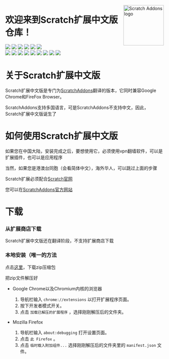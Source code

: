 <img src="https://aerfaying.com/Project/GetAsset?name=ac6b6f1f9e6d9f5e7c58585a0abc1745.svg" alt="Scratch Addons logo" align="right" width="128px"></img>
# 欢迎来到Scratch扩展中文版仓库！

[![](https://img.shields.io/github/stars/BananaCakeComputer/ScratchAddons-ForChinese?color=blue&style=flat-square)](https://github.com/BananaCakeComputer/ScratchAddons-ForChinese/stargazers) 
[![](https://img.shields.io/github/forks/BananaCakeComputer/ScratchAddons-ForChinese?color=blue&style=flat-square)](https://github.com/BananaCakeComputer/ScratchAddons-ForChinese/network/members)
[![](https://img.shields.io/github/watchers/BananaCakeComputer/ScratchAddons-ForChinese?color=blue&style=flat-square)](https://github.com/BananaCakeComputer/ScratchAddons-ForChinese/watchers) 
[![](https://img.shields.io/github/issues/BananaCakeComputer/ScratchAddons-ForChinese?color=green&style=flat-square)](https://github.com/BananaCakeComputer/ScratchAddons-ForChinese/issues) 
[![](https://img.shields.io/github/issues-pr/BananaCakeComputer/ScratchAddons-ForChinese?color=green&style=flat-square)](https://github.com/BananaCakeComputer/ScratchAddons-ForChinese/pulls) 
[![](https://img.shields.io/github/license/BananaCakeComputer/ScratchAddons-ForChinese?style=flat-square)](https://github.com/BananaCakeComputer/ScratchAddons-ForChinese/blob/master/LICENSE) <!-- 2 spaces -->  
[![](https://img.shields.io/chrome-web-store/v/fbeffbjdlemaoicjdapfpikkikjoneco?style=flat-square&logo=google-chrome&logoColor=white&label=version&color=4285F4)](https://chrome.google.com/webstore/detail/fbeffbjdlemaoicjdapfpikkikjoneco)
[![](https://img.shields.io/chrome-web-store/users/fbeffbjdlemaoicjdapfpikkikjoneco?style=flat-square&logo=google-chrome&logoColor=white&label=users&color=4285F4)](https://chrome.google.com/webstore/detail/fbeffbjdlemaoicjdapfpikkikjoneco)
[![](https://img.shields.io/amo/v/scratch-messaging-extension?style=flat-square&logo=firefox-browser&logoColor=white&label=version&color=FF7139)](https://addons.mozilla.org/firefox/addon/scratch-messaging-extension/)
[![](https://img.shields.io/amo/users/scratch-messaging-extension?style=flat-square&logo=firefox-browser&logoColor=white&label=users&color=FF7139)](https://addons.mozilla.org/firefox/addon/scratch-messaging-extension/)
[![](https://img.shields.io/github/v/release/ScratchAddons/ScratchAddons?style=flat-square&logo=github&logoColor=white&label=version&color=181717)](https://github.com/ScratchAddons/ScratchAddons/releases)
[![](https://img.shields.io/github/downloads/ScratchAddons/ScratchAddons/total?style=flat-square&logo=github&logoColor=white&label=downloads&color=181717)](https://github.com/ScratchAddons/ScratchAddons/releases)
[![](https://img.shields.io/badge/discuss-on_github-181717.svg?style=flat-square)](https://github.com/ScratchAddons/ScratchAddons/discussions)
[![](https://img.shields.io/badge/chat-on_discord-7289da.svg?style=flat-square)](https://discord.gg/R5NBqwMjNc)
[![](https://img.shields.io/badge/website-scratchaddons.com-ff7b26.svg?style=flat-square)](https://scratchaddons.com)

# 关于Scratch扩展中文版

Scratch扩展中文版是专门为[ScratchAddons](https://github.com/ScratchAddons/ScratchAddons/)翻译的版本，它同时兼容Google Chrome和FireFox Browser。

ScratchAddons支持多国语言，可是ScratchAddons不支持中文，因此，Scratch扩展中文版诞生了

# 如何使用Scratch扩展中文版

如果您在中国大陆，安装完成之后，要想使用它，必须使用vpn翻墙软件，可以是扩展插件，也可以是应用程序

当然，如果您是港澳台同胞（会看简体中文），海外华人，可以跳过上面的步骤

Scratch扩展必须配合[Scratch官网](https://scratch.mit.edu)

您可以在[ScratchAddons官方网站](https://scratchaddons.com)

# 下载

### 从扩展商店下载

Scratch扩展中文版还在翻译阶段，不支持扩展商店下载

### 本地安装（唯一的方法

点击[这里](https://github.com/BananaCakeComputer/ScratchAddons-ForChinese/archive/refs/heads/master.zip)，下载zip压缩包

把zip文件解压好

- Google Chrome以及Chromium内核的浏览器
  1. 导航栏输入 `chrome://extensions` 以打开扩展程序页面。
  2. 按下开发者模式开关。
  3. 点击 `加载已解压的扩展程序` ，选择刚刚解压后的文件夹。

- Mozilla Firefox
  1. 导航栏输入 `about:debugging` 打开设置页面。
  2. 点击 `此 Firefox` 。
  3. 点击 `临时载入附加组件...` 选择刚刚解压后的文件夹里的 `manifest.json` 文件。

